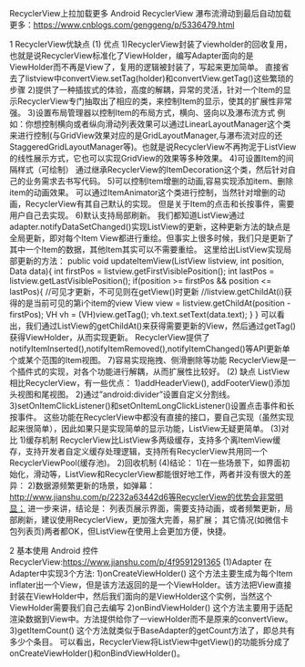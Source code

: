  RecyclerView上拉加载更多
Android RecyclerView 瀑布流滑动到最后自动加载更多：https://www.cnblogs.com/genggeng/p/5336479.html

1 RecyclerView优缺点
(1) 优点
1)RecyclerView封装了viewholder的回收复用，也就是说RecyclerView标准化了ViewHolder，编写Adapter面向的是ViewHolder而不再是View了，复用的逻辑被封装了，写起来更加简单。
  直接省去了listview中convertView.setTag(holder)和convertView.getTag()这些繁琐的步骤
2)提供了一种插拔式的体验，高度的解耦，异常的灵活，针对一个Item的显示RecyclerView专门抽取出了相应的类，来控制Item的显示，使其的扩展性非常强。
3)设置布局管理器以控制Item的布局方式，横向、竖向以及瀑布流方式
例如：你想控制横向或者纵向滑动列表效果可以通过LinearLayoutManager这个类来进行控制(与GridView效果对应的是GridLayoutManager,与瀑布流对应的还StaggeredGridLayoutManager等)。也就是说RecyclerView不再拘泥于ListView的线性展示方式，它也可以实现GridView的效果等多种效果。
4)可设置Item的间隔样式（可绘制）
通过继承RecyclerView的ItemDecoration这个类，然后针对自己的业务需求去书写代码。
5)可以控制Item增删的动画,容易实现添加item、删除item的动画效果。
可以通过ItemAnimator这个类进行控制，当然针对增删的动画，RecyclerView有其自己默认的实现。
但是关于Item的点击和长按事件，需要用户自己去实现。
6)默认支持局部刷新。
我们都知道ListView通过adapter.notifyDataSetChanged()实现ListView的更新，这种更新方法的缺点是全局更新，即对每个Item View都进行重绘。但事实上很多时候，我们只是更新了其中一个Item的数据，其他Item其实可以不需要重绘。
这里给出ListView实现局部更新的方法：
public void updateItemView(ListView listview, int position, Data data){
    int firstPos = listview.getFirstVisiblePosition();
    int lastPos = listview.getLastVisiblePosition();
    if(position >= firstPos && position <= lastPos){  //可见才更新，不可见则在getView()时更新
        //listview.getChildAt(i)获得的是当前可见的第i个item的view
        View view = listview.getChildAt(position - firstPos);
        VH vh = (VH)view.getTag();
        vh.text.setText(data.text);
    }
}
可以看出，我们通过ListView的getChildAt()来获得需要更新的View，然后通过getTag()获得ViewHolder，从而实现更新。
RecyclerView提供了notifyItemInserted(),notifyItemRemoved(),notifyItemChanged()等API更新单个或某个范围的Item视图。
7)容易实现拖拽、侧滑删除等功能
RecyclerView是一个插件式的实现，对各个功能进行解耦，从而扩展性比较好。
(2) 缺点
ListView相比RecyclerView，有一些优点：
1)addHeaderView(), addFooterView()添加头视图和尾视图。
2)通过”android:divider”设置自定义分割线。
3)setOnItemClickListener()和setOnItemLongClickListener()设置点击事件和长按事件。
这些功能在RecyclerView中都没有直接的接口，要自己实现（虽然实现起来很简单），因此如果只是实现简单的显示功能，ListView无疑更简单。
(3)对比
1)缓存机制
RecyclerView比ListView多两级缓存，支持多个离ItemView缓存，支持开发者自定义缓存处理逻辑，支持所有RecyclerView共用同一个RecyclerViewPool(缓存池)。
2)回收机制
(4)结论：
1)在一些场景下，如界面初始化，滑动等，ListView和RecyclerView都能很好地工作，两者并没有很大的差异：
2)数据源频繁更新的场景，如弹幕：http://www.jianshu.com/p/2232a63442d6等RecyclerView的优势会非常明显；
进一步来讲，结论是：
列表页展示界面，需要支持动画，或者频繁更新，局部刷新，建议使用RecyclerView，更加强大完善，易扩展；
其它情况(如微信卡包列表页)两者都OK，但ListView在使用上会更加方便，快捷。

2 基本使用
Android 控件 RecyclerView:https://www.jianshu.com/p/4f9591291365
(1)Adapter
在Adapter中实现3个方法:
1)onCreateViewHolder()
这个方法主要生成为每个Item inflater出一个View，但是该方法返回的是一个ViewHolder。该方法把View直接封装在ViewHolder中，然后我们面向的是ViewHolder这个实例，当然这个ViewHolder需要我们自己去编写
2)onBindViewHolder()
这个方法主要用于适配渲染数据到View中。方法提供给你了一viewHolder而不是原来的convertView。
3)getItemCount()
这个方法就类似于BaseAdapter的getCount方法了，即总共有多少个条目。
可以看出，RecyclerView将ListView中getView()的功能拆分成了onCreateViewHolder()和onBindViewHolder()。
